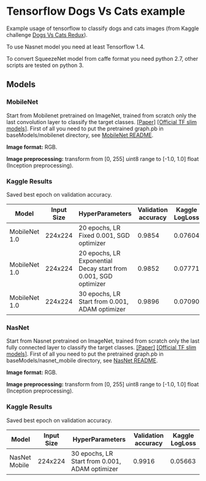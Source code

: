 # Tensorflow Dogs Vs Cats example

Example usage of tensorflow to classify dogs and cats images (from Kaggle challenge [Dogs Vs Cats Redux](https://www.kaggle.com/c/dogs-vs-cats-redux-kernels-edition)).

To use Nasnet model you need at least Tensorflow 1.4.

To convert SqueezeNet model from caffe format you need python 2.7, other scripts are tested on python 3.

## Models

### MobileNet

Start from Mobilenet pretrained on ImageNet, trained from scratch only the last convolution layer to classify the target classes. [[Paper]](https://arxiv.org/abs/1704.04861) [[Official TF slim models]](https://github.com/tensorflow/models/blob/master/research/slim/nets/mobilenet_v1.md).
First of all you need to put the pretrained graph.pb in baseModels/mobilenet directory, see [MobileNet README](./baseModels/mobilenet/README.md).

**Image format:** RGB.

**Image preprocessing:** transform from [0, 255] uint8 range to [-1.0, 1.0] float (Inception preprocessing).

### Kaggle Results

Saved best epoch on validation accuracy.

| Model | Input Size | HyperParameters | Validation accuracy | Kaggle LogLoss|
|-------|------------|-----------------|---------------|------------------|
| MobileNet 1.0  | 224x224 | 20 epochs, LR Fixed 0.001, SGD optimizer | 0.9854 | 0.07604 |
| MobileNet 1.0  | 224x224 | 20 epochs, LR Exponential Decay start from 0.001, SGD optimizer | 0.9852 | 0.07771 |
| MobileNet 1.0  | 224x224 | 30 epochs, LR Start from 0.001, ADAM optimizer | 0.9896 | 0.07090 |

### NasNet

Start from Nasnet pretrained on ImageNet, trained from scratch only the last fully connected layer to classify the target classes. [[Paper]](https://arxiv.org/abs/1707.07012) [[Official TF slim models]](https://github.com/tensorflow/models/tree/master/research/slim/nets/nasnet).
First of all you need to put the pretrained graph.pb in baseModels/nasnet_mobile directory, see [NasNet README](./baseModels/nasnet/README.md).

**Image format:** RGB.

**Image preprocessing:** transform from [0, 255] uint8 range to [-1.0, 1.0] float (Inception preprocessing).

### Kaggle Results

Saved best epoch on validation accuracy.

| Model | Input Size | HyperParameters | Validation accuracy | Kaggle LogLoss|
|-------|------------|-----------------|---------------|------------------|
| NasNet Mobile  | 224x224 | 30 epochs, LR Start from 0.001, ADAM optimizer | 0.9916 | 0.05663 |